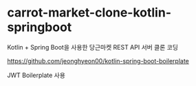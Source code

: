 # carrot-market-clone-kotlin-springboot
Kotlin + Spring Boot을 사용한 당근마켓 REST API 서버 클론 코딩

https://github.com/jeonghyeon00/kotlin-spring-boot-boilerplate

JWT Boilerplate 사용